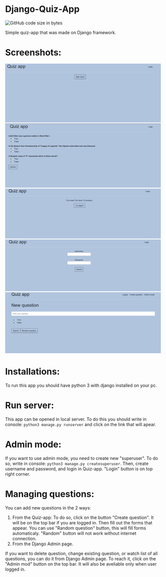 # Django-Quiz-App
![GitHub code size in bytes](https://img.shields.io/github/repo-size/Baesak/django-quiz-app)

Simple quiz-app that was made on Django framework.
# Screenshots:
![alt text](https://github.com/Baesak/django-quiz-app/blob/master/pictures/quiz1.png)
![alt text](https://github.com/Baesak/django-quiz-app/blob/master/pictures/quiz2.png)
![alt text](https://github.com/Baesak/django-quiz-app/blob/master/pictures/quiz3.png)
![alt text](https://github.com/Baesak/django-quiz-app/blob/master/pictures/quiz4.png)
![alt text](https://github.com/Baesak/django-quiz-app/blob/master/pictures/quiz5.png)

# Installations:
To run this app you should have python 3 with django installed on your pc.

# Run server:
This app can be opened in local server. To do this you should write in console: `python3 manage.py runserver` and click on the link that will apear.

# Admin mode:
If you want to use admin mode, you need to create new "superuser". To do so, write in console: `python3 manage.py createsuperuser`. Then, create username and password, and login in Quiz-app. "Login" button is on top right corner.

# Managing questions:
You can add new questions in the 2 ways: 
1. From the Quiz-app: 
  To do so, click on the button "Create question". It will be on the top bar if you are logged in. Then fill out the forms that appear. You can use "Random question" button, this will fill forms automaticaly. "Random" button will not work without internet connection.
2. From the Django Admin page.

If you want to delete question, change existing question, or watch list of all questions, you can do it from Django Admin page.
To reach it, click on the "Admin mod" button on the top bar. It will also be aveliable only when user logged in.
